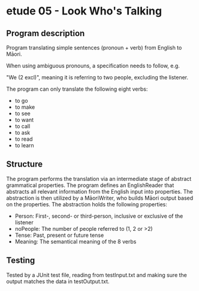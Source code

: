 # etude 05 - Look Who's Talking

## Program description

Program translating simple sentences (pronoun + verb) from English to Māori.

When using ambiguous pronouns, a specification needs to follow, e.g. 

"We (2 excl)", meaning it is referring to two people, excluding the listener.

The program can only translate the following eight verbs:
- to go
- to make
- to see
- to want
- to call
- to ask
- to read
- to learn

## Structure

The program performs the translation via an intermediate stage of abstract grammatical properties.
The program defines an EnglishReader that abstracts all relevant information from the English input into properties.
The abstraction is then utilized by a MāoriWriter, who builds Māori output based on the properties.
The abstraction holds the following properties:
- Person:   First-, second- or third-person, inclusive or exclusive of the listener
- noPeople: The number of people referred to (1, 2 or >2)
- Tense:    Past, present or future tense
- Meaning:  The semantical meaning of the 8 verbs

## Testing

Tested by a JUnit test file, reading from testInput.txt and making sure the output matches the data in testOutput.txt.